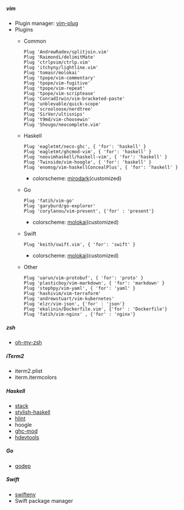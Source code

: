 ##### vim
- Plugin manager: [vim-plug](https://github.com/junegunn/vim-plug)
- Plugins
    - Common
	
		```
		Plug 'AndrewRadev/splitjoin.vim'
		Plug 'Raimondi/delimitMate'
		Plug 'ctrlpvim/ctrlp.vim'
		Plug 'itchyny/lightline.vim'
		Plug 'tomasr/molokai'
		Plug 'tpope/vim-commentary'
		Plug 'tpope/vim-fugitive'
		Plug 'tpope/vim-repeat'
		Plug 'tpope/vim-scriptease'
		Plug 'ConradIrwin/vim-bracketed-paste'
		Plug 'unblevable/quick-scope'
		Plug 'scrooloose/nerdtree'
		Plug 'SirVer/ultisnips'
		Plug 't9md/vim-choosewin'
		Plug 'Shougo/neocomplete.vim'
		```
    - Haskell
		
		```
		Plug 'eagletmt/neco-ghc', { 'for': 'haskell' }
		Plug 'eagletmt/ghcmod-vim', { 'for': 'haskell' }
		Plug 'neovimhaskell/haskell-vim', { 'for': 'haskell' }
		Plug 'Twinside/vim-hoogle', { 'for': 'haskell' }
		Plug 'enomsg/vim-haskellConcealPlus', { 'for': 'haskell' }
		```
        
		- colorscheme: [mirodark](https://github.com/djjcast/mirodark)(customized)

    - Go
		
		```
		Plug 'fatih/vim-go'
		Plug 'garyburd/go-explorer'
		Plug 'corylanou/vim-present', {'for' : 'present'}
		```

        - colorscheme: [molokai](https://github.com/tomasr/molokai)(customized)

    - Swift
		
		```
		Plug 'keith/swift.vim', { 'for': 'swift' }
		```

        - colorscheme: [molokai](https://github.com/tomasr/molokai)(customized)
        
    - Other

		```
		Plug 'uarun/vim-protobuf', { 'for': 'proto' }
		Plug 'plasticboy/vim-markdown', { 'for': 'markdown' }
		Plug 'stephpy/vim-yaml', { 'for': 'yaml' }
		Plug 'hashivim/vim-terraform'
		Plug 'andrewstuart/vim-kubernetes'
		Plug 'elzr/vim-json', {'for' : 'json'}
		Plug 'ekalinin/Dockerfile.vim', {'for' : 'Dockerfile'}
		Plug 'fatih/vim-nginx' , {'for' : 'nginx'}
		```

##### zsh
- [oh-my-zsh](https://github.com/robbyrussell/oh-my-zsh)

##### iTerm2
- iterm2.plist
- iterm.itermcolors

##### Haskell
- [stack](http://docs.haskellstack.org/en/stable/README/)
- [stylish-haskell](https://github.com/jaspervdj/stylish-haskell)
- [hlint](https://github.com/ndmitchell/hlint)
- hoogle
- [ghc-mod](https://github.com/DanielG/ghc-mod)
- [hdevtools](https://github.com/bitc/hdevtools)

##### Go
- [godep](https://github.com/tools/godep)

##### Swift
- [swiftenv](https://github.com/kylef/swiftenv)
- Swift package manager


